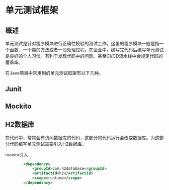 # 单元测试框架

## 概述

单元测试是针对程序模块进行正确性校验的测试工作。这里的程序模块一般是指一个函数、一个类的方法或者一段处理过程。在企业中，编写完代码后编写单元测试是良好的个人习惯。有利于发现代码中的问题。甚至CI/CD流水线中会规定代码的覆盖率。

在Java项目中常用到的单元测试框架有以下几种。

## Junit





## Mockito





## H2数据库

在代码中，常常会有访问数据库的代码，这部分的代码运行会改变数据库。为这部分代码编写单元测试需要引入H2数据库。

maven引入

```xml
        <dependency>
            <groupId>com.h2database</groupId>
            <artifactId>h2</artifactId>
            <scope>runtime</scope>
        </dependency>
```

